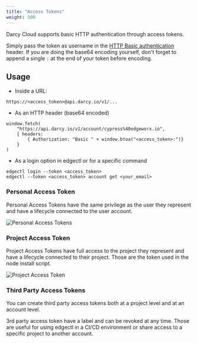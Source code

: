 ```yaml
---
title: "Access Tokens"
weight: 500
---
```

Darcy Cloud supports basic HTTP authentication through access tokens.

Simply pass the token as username in
the [HTTP Basic authentication](https://en.wikipedia.org/wiki/Basic\_access\_authentication) header.
If you are doing the base64 encoding yourself, don't forget to append a single `:` at the end of
your token before encoding.

## Usage

* Inside a URL:

```
https://<access_token>@api.darcy.io/v1/...
```

* As an HTTP header (base64 encoded)

```
window.fetch(
    "https://api.darcy.io/v1/account/cypress%40edgeworx.io",
    { headers:
        { Authorization: "Basic " + window.btoa("<access_token>:")}
    }
)
```

* As a login option in edgectl or for a specific command

```
edgectl login --token <access_token>
edgectl --token <access_token> account get <your_email>
```

### Personal Access Token

Personal Access Tokens have the same privilege as the user they represent and have a lifecycle
connected to the user account.

![Personal Access Tokens](</images/image (23).png>)

### Project Access Token

Project Access Tokens have full access to the project they represent and have a lifecycle connected
to their project. Those are the token used in the node install script.

![Project Access Token](</images/image (29).png>)

### Third Party Access Tokens

You can create third party access tokens both at a project level and at an account level.

3rd party access token have a label and can be revoked at any time. Those are useful for using
edgectl in a CI/CD environment or share access to a specific project to another account.
